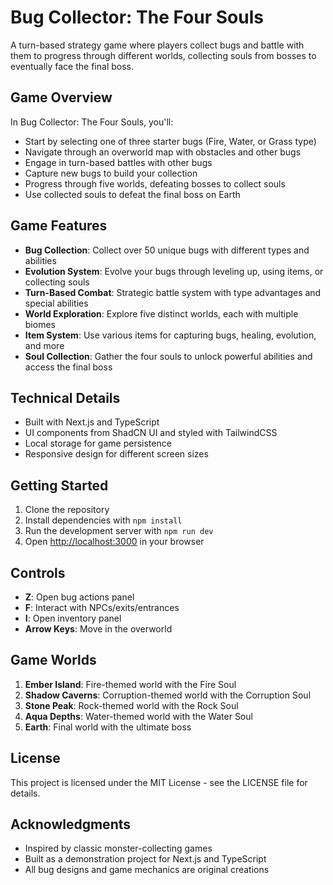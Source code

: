 # Bug Collector: The Four Souls

A turn-based strategy game where players collect bugs and battle with them to progress through different worlds, collecting souls from bosses to eventually face the final boss.

## Game Overview

In Bug Collector: The Four Souls, you'll:

- Start by selecting one of three starter bugs (Fire, Water, or Grass type)
- Navigate through an overworld map with obstacles and other bugs
- Engage in turn-based battles with other bugs
- Capture new bugs to build your collection
- Progress through five worlds, defeating bosses to collect souls
- Use collected souls to defeat the final boss on Earth

## Game Features

- **Bug Collection**: Collect over 50 unique bugs with different types and abilities
- **Evolution System**: Evolve your bugs through leveling up, using items, or collecting souls
- **Turn-Based Combat**: Strategic battle system with type advantages and special abilities
- **World Exploration**: Explore five distinct worlds, each with multiple biomes
- **Item System**: Use various items for capturing bugs, healing, evolution, and more
- **Soul Collection**: Gather the four souls to unlock powerful abilities and access the final boss

## Technical Details

- Built with Next.js and TypeScript
- UI components from ShadCN UI and styled with TailwindCSS
- Local storage for game persistence
- Responsive design for different screen sizes

## Getting Started

1. Clone the repository
2. Install dependencies with `npm install`
3. Run the development server with `npm run dev`
4. Open [http://localhost:3000](http://localhost:3000) in your browser

## Controls

- **Z**: Open bug actions panel
- **F**: Interact with NPCs/exits/entrances
- **I**: Open inventory panel
- **Arrow Keys**: Move in the overworld

## Game Worlds

1. **Ember Island**: Fire-themed world with the Fire Soul
2. **Shadow Caverns**: Corruption-themed world with the Corruption Soul
3. **Stone Peak**: Rock-themed world with the Rock Soul
4. **Aqua Depths**: Water-themed world with the Water Soul
5. **Earth**: Final world with the ultimate boss

## License

This project is licensed under the MIT License - see the LICENSE file for details.

## Acknowledgments

- Inspired by classic monster-collecting games
- Built as a demonstration project for Next.js and TypeScript
- All bug designs and game mechanics are original creations
